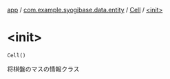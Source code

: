[app](../../index.md) / [com.example.syogibase.data.entity](../index.md) / [Cell](index.md) / [&lt;init&gt;](./-init-.md)

# &lt;init&gt;

`Cell()`

将棋盤のマスの情報クラス

